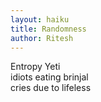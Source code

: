 ```yaml
---
layout: haiku
title: Randomness
author: Ritesh
---
```


Entropy Yeti <br>
idiots eating brinjal <br>
cries due to lifeless <br>